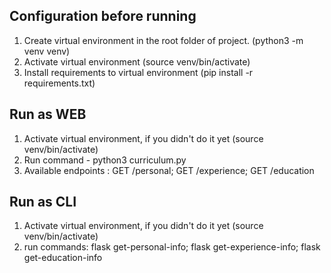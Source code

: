## Configuration before running
1. Create virtual environment in the root folder of project. (python3 -m venv venv)
2. Activate virtual environment (source venv/bin/activate)
3. Install requirements to virtual environment (pip install -r requirements.txt)

## Run as WEB
1. Activate virtual environment, if you didn't do it yet (source venv/bin/activate)
2. Run command - python3 curriculum.py
3. Available endpoints : GET /personal; GET /experience; GET /education

## Run as CLI
1. Activate virtual environment, if you didn't do it yet (source venv/bin/activate)
2. run commands: flask get-personal-info; flask get-experience-info; flask get-education-info
